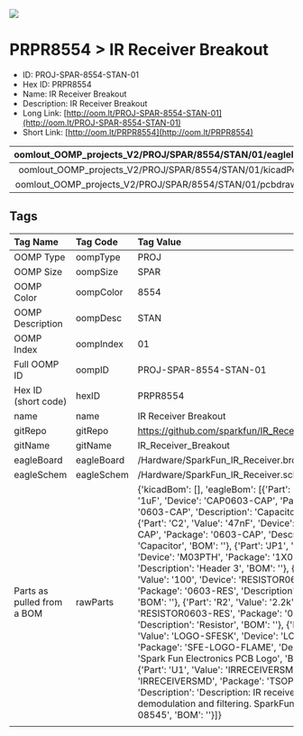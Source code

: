 


  
![][im]
# PRPR8554 > IR Receiver Breakout

- ID: PROJ-SPAR-8554-STAN-01
- Hex ID: PRPR8554
- Name: IR Receiver Breakout
- Description: IR Receiver Breakout
- Long Link: [http://oom.lt/PROJ-SPAR-8554-STAN-01](http://oom.lt/PROJ-SPAR-8554-STAN-01)
- Short Link: [http://oom.lt/PRPR8554](http://oom.lt/PRPR8554)
  

|oomlout_OOMP_projects_V2/PROJ/SPAR/8554/STAN/01/eagleImage.png|oomlout_OOMP_projects_V2/PROJ/SPAR/8554/STAN/01/eagleSchemImage.png|oomlout_OOMP_projects_V2/PROJ/SPAR/8554/STAN/01/kicadPcb3dFront.png|oomlout_OOMP_projects_V2/PROJ/SPAR/8554/STAN/01/kicadPcb3dBack.png|
| :---: | :---: | :---: | :---: |
|oomlout_OOMP_projects_V2/PROJ/SPAR/8554/STAN/01/kicadPcb3d.png|oomlout_OOMP_projects_V2/PROJ/SPAR/8554/STAN/01/bomBack.png|oomlout_OOMP_projects_V2/PROJ/SPAR/8554/STAN/01/bomFront.png|oomlout_OOMP_projects_V2/PROJ/SPAR/8554/STAN/01/pcbdraw.svg|
|oomlout_OOMP_projects_V2/PROJ/SPAR/8554/STAN/01/pcbdrawBack.svg||||

## Tags
  

|Tag Name|Tag Code|Tag Value|
| :--- | :--- | :--- |
|OOMP Type|oompType|PROJ|
|OOMP Size|oompSize|SPAR|
|OOMP Color|oompColor|8554|
|OOMP Description|oompDesc|STAN|
|OOMP Index|oompIndex|01|
|Full OOMP ID|oompID|PROJ-SPAR-8554-STAN-01|
|Hex ID (short code)|hexID|PRPR8554|
|name|name|IR Receiver Breakout|
|gitRepo|gitRepo|https://github.com/sparkfun/IR_Receiver_Breakout|
|gitName|gitName|IR_Receiver_Breakout|
|eagleBoard|eagleBoard|/Hardware/SparkFun_IR_Receiver.brd|
|eagleSchem|eagleSchem|/Hardware/SparkFun_IR_Receiver.sch|
|Parts as pulled from a BOM|rawParts|{'kicadBom': [], 'eagleBom': [{'Part': 'C1', 'Value': '1uF', 'Device': 'CAP0603-CAP', 'Package': '0603-CAP', 'Description': 'Capacitor', 'BOM': ''}, {'Part': 'C2', 'Value': '47nF', 'Device': 'CAP0603-CAP', 'Package': '0603-CAP', 'Description': 'Capacitor', 'BOM': ''}, {'Part': 'JP1', 'Value': '', 'Device': 'M03PTH', 'Package': '1X03', 'Description': 'Header 3', 'BOM': ''}, {'Part': 'R1', 'Value': '100', 'Device': 'RESISTOR0603-RES', 'Package': '0603-RES', 'Description': 'Resistor', 'BOM': ''}, {'Part': 'R2', 'Value': '2.2k', 'Device': 'RESISTOR0603-RES', 'Package': '0603-RES', 'Description': 'Resistor', 'BOM': ''}, {'Part': 'U$1', 'Value': 'LOGO-SFESK', 'Device': 'LOGO-SFESK', 'Package': 'SFE-LOGO-FLAME', 'Description': 'Spark Fun Electronics PCB Logo', 'BOM': ''}, {'Part': 'U1', 'Value': 'IRRECEIVERSMD', 'Device': 'IRRECEIVERSMD', 'Package': 'TSOP8523', 'Description': 'Description: IR receiver with built in demodulation and filtering. SparkFun SKU: SEN-08545', 'BOM': ''}]}|
||||



[im]: PROJ/SPAR/8554/STAN/01/kicadPcb3d_450.png
